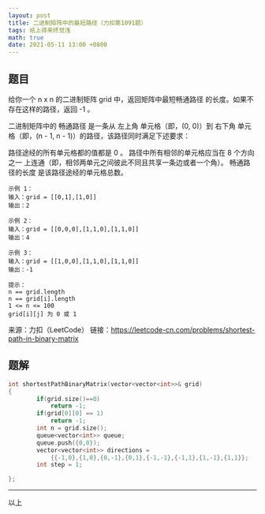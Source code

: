```yaml
---
layout: post
title: 二进制矩阵中的最短路径（力扣第1091题）
tags: 纸上得来终觉浅
math: true
date: 2021-05-11 13:00 +0800
---
```


## 题目

给你一个 n x n 的二进制矩阵 grid 中，返回矩阵中最短畅通路径 的长度。如果不存在这样的路径，返回 -1 。

二进制矩阵中的 畅通路径 是一条从 左上角 单元格（即，(0, 0)）到 右下角 单元格（即，(n - 1, n - 1)）的路径，该路径同时满足下述要求：

路径途经的所有单元格都的值都是 0 。
路径中所有相邻的单元格应当在 8 个方向之一 上连通（即，相邻两单元之间彼此不同且共享一条边或者一个角）。
畅通路径的长度 是该路径途经的单元格总数。


```
示例 1：
输入：grid = [[0,1],[1,0]]
输出：2

示例 2：
输入：grid = [[0,0,0],[1,1,0],[1,1,0]]
输出：4

示例 3：
输入：grid = [[1,0,0],[1,1,0],[1,1,0]]
输出：-1

提示：
n == grid.length
n == grid[i].length
1 <= n <= 100
grid[i][j] 为 0 或 1
```

来源：力扣（LeetCode）
链接：https://leetcode-cn.com/problems/shortest-path-in-binary-matrix





## 题解



```c++
int shortestPathBinaryMatrix(vector<vector<int>>& grid)
{
        if(grid.size()==0)
            return -1;
        if(grid[0][0] == 1) 
            return -1;
        int n = grid.size();
        queue<vector<int>> queue;
        queue.push({0,0});
        vector<vector<int>> directions =
            {{-1,0},{1,0},{0,-1},{0,1},{-1,-1},{-1,1},{1,-1},{1,1}};
        int step = 1;

};
```



---
以上

